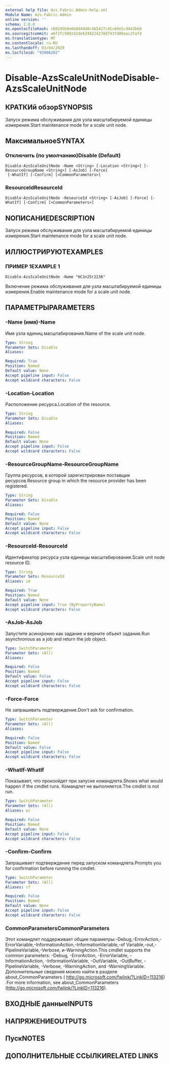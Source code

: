 ```yaml
---
external help file: Azs.Fabric.Admin-help.xml
Module Name: Azs.Fabric.Admin
online version: ''
schema: 2.0.0
ms.openlocfilehash: c60245b9e6b8d44d8c465427c41c69e5cd442bb0
ms.sourcegitcommit: a6f2fc500242de6248224278d743fd09aac2fafd
ms.translationtype: MT
ms.contentlocale: ru-RU
ms.lasthandoff: 03/04/2020
ms.locfileid: "93908202"
---
```

# <span data-ttu-id="f1e20-101">Disable-AzsScaleUnitNode</span><span class="sxs-lookup"><span data-stu-id="f1e20-101">Disable-AzsScaleUnitNode</span></span>

## <span data-ttu-id="f1e20-102">КРАТКИй обзор</span><span class="sxs-lookup"><span data-stu-id="f1e20-102">SYNOPSIS</span></span>
<span data-ttu-id="f1e20-103">Запуск режима обслуживания для узла масштабируемой единицы измерения.</span><span class="sxs-lookup"><span data-stu-id="f1e20-103">Start maintenance mode for a scale unit node.</span></span>

## <span data-ttu-id="f1e20-104">Максимальное</span><span class="sxs-lookup"><span data-stu-id="f1e20-104">SYNTAX</span></span>

### <span data-ttu-id="f1e20-105">Отключить (по умолчанию)</span><span class="sxs-lookup"><span data-stu-id="f1e20-105">Disable (Default)</span></span>
```
Disable-AzsScaleUnitNode -Name <String> [-Location <String>] [-ResourceGroupName <String>] [-AsJob] [-Force]
 [-WhatIf] [-Confirm] [<CommonParameters>]
```

### <span data-ttu-id="f1e20-106">ResourceId</span><span class="sxs-lookup"><span data-stu-id="f1e20-106">ResourceId</span></span>
```
Disable-AzsScaleUnitNode -ResourceId <String> [-AsJob] [-Force] [-WhatIf] [-Confirm] [<CommonParameters>]
```

## <span data-ttu-id="f1e20-107">NОПИСАНИЕ</span><span class="sxs-lookup"><span data-stu-id="f1e20-107">DESCRIPTION</span></span>
<span data-ttu-id="f1e20-108">Запуск режима обслуживания для узла масштабируемой единицы измерения.</span><span class="sxs-lookup"><span data-stu-id="f1e20-108">Start maintenance mode for a scale unit node.</span></span>

## <span data-ttu-id="f1e20-109">ИЛЛЮСТРИРУЮТ</span><span class="sxs-lookup"><span data-stu-id="f1e20-109">EXAMPLES</span></span>

### <span data-ttu-id="f1e20-110">ПРИМЕР 1</span><span class="sxs-lookup"><span data-stu-id="f1e20-110">EXAMPLE 1</span></span>
```
Disable-AzsScaleUnitNode -Name "HC1n25r2236"
```

<span data-ttu-id="f1e20-111">Включение режима обслуживания для узла масштабируемой единицы измерения.</span><span class="sxs-lookup"><span data-stu-id="f1e20-111">Enable maintenance mode for a scale unit node.</span></span>

## <span data-ttu-id="f1e20-112">ПАРАМЕТРЫ</span><span class="sxs-lookup"><span data-stu-id="f1e20-112">PARAMETERS</span></span>

### <span data-ttu-id="f1e20-113">-Name (имя)</span><span class="sxs-lookup"><span data-stu-id="f1e20-113">-Name</span></span>
<span data-ttu-id="f1e20-114">Имя узла единиц масштабирования.</span><span class="sxs-lookup"><span data-stu-id="f1e20-114">Name of the scale unit node.</span></span>

```yaml
Type: String
Parameter Sets: Disable
Aliases:

Required: True
Position: Named
Default value: None
Accept pipeline input: False
Accept wildcard characters: False
```

### <span data-ttu-id="f1e20-115">-Location</span><span class="sxs-lookup"><span data-stu-id="f1e20-115">-Location</span></span>
<span data-ttu-id="f1e20-116">Расположение ресурса.</span><span class="sxs-lookup"><span data-stu-id="f1e20-116">Location of the resource.</span></span>

```yaml
Type: String
Parameter Sets: Disable
Aliases:

Required: False
Position: Named
Default value: None
Accept pipeline input: False
Accept wildcard characters: False
```

### <span data-ttu-id="f1e20-117">-ResourceGroupName</span><span class="sxs-lookup"><span data-stu-id="f1e20-117">-ResourceGroupName</span></span>
<span data-ttu-id="f1e20-118">Группа ресурсов, в которой зарегистрирован поставщик ресурсов.</span><span class="sxs-lookup"><span data-stu-id="f1e20-118">Resource group in which the resource provider has been registered.</span></span>

```yaml
Type: String
Parameter Sets: Disable
Aliases:

Required: False
Position: Named
Default value: None
Accept pipeline input: False
Accept wildcard characters: False
```

### <span data-ttu-id="f1e20-119">-ResourceId</span><span class="sxs-lookup"><span data-stu-id="f1e20-119">-ResourceId</span></span>
<span data-ttu-id="f1e20-120">Идентификатор ресурса узла единицы масштабирования.</span><span class="sxs-lookup"><span data-stu-id="f1e20-120">Scale unit node resource ID.</span></span>

```yaml
Type: String
Parameter Sets: ResourceId
Aliases: id

Required: True
Position: Named
Default value: None
Accept pipeline input: True (ByPropertyName)
Accept wildcard characters: False
```

### <span data-ttu-id="f1e20-121">-AsJob</span><span class="sxs-lookup"><span data-stu-id="f1e20-121">-AsJob</span></span>
<span data-ttu-id="f1e20-122">Запустите асинхронно как задание и верните объект задания.</span><span class="sxs-lookup"><span data-stu-id="f1e20-122">Run asynchronous as a job and return the job object.</span></span>

```yaml
Type: SwitchParameter
Parameter Sets: (All)
Aliases:

Required: False
Position: Named
Default value: False
Accept pipeline input: False
Accept wildcard characters: False
```

### <span data-ttu-id="f1e20-123">-Force</span><span class="sxs-lookup"><span data-stu-id="f1e20-123">-Force</span></span>
<span data-ttu-id="f1e20-124">Не запрашивать подтверждение.</span><span class="sxs-lookup"><span data-stu-id="f1e20-124">Don't ask for confirmation.</span></span>

```yaml
Type: SwitchParameter
Parameter Sets: (All)
Aliases:

Required: False
Position: Named
Default value: False
Accept pipeline input: False
Accept wildcard characters: False
```

### <span data-ttu-id="f1e20-125">-WhatIf</span><span class="sxs-lookup"><span data-stu-id="f1e20-125">-WhatIf</span></span>
<span data-ttu-id="f1e20-126">Показывает, что произойдет при запуске командлета.</span><span class="sxs-lookup"><span data-stu-id="f1e20-126">Shows what would happen if the cmdlet runs.</span></span>
<span data-ttu-id="f1e20-127">Командлет не выполняется.</span><span class="sxs-lookup"><span data-stu-id="f1e20-127">The cmdlet is not run.</span></span>

```yaml
Type: SwitchParameter
Parameter Sets: (All)
Aliases: wi

Required: False
Position: Named
Default value: None
Accept pipeline input: False
Accept wildcard characters: False
```

### <span data-ttu-id="f1e20-128">-Confirm</span><span class="sxs-lookup"><span data-stu-id="f1e20-128">-Confirm</span></span>
<span data-ttu-id="f1e20-129">Запрашивает подтверждение перед запуском командлета.</span><span class="sxs-lookup"><span data-stu-id="f1e20-129">Prompts you for confirmation before running the cmdlet.</span></span>

```yaml
Type: SwitchParameter
Parameter Sets: (All)
Aliases: cf

Required: False
Position: Named
Default value: None
Accept pipeline input: False
Accept wildcard characters: False
```

### <span data-ttu-id="f1e20-130">CommonParameters</span><span class="sxs-lookup"><span data-stu-id="f1e20-130">CommonParameters</span></span>
<span data-ttu-id="f1e20-131">Этот командлет поддерживает общие параметры:-Debug,-ErrorAction,-ErrorVariable,-InformationAction,-InformationVariable,-of Variable,-out,-PipelineVariable,-Verbose, и-WarningAction.</span><span class="sxs-lookup"><span data-stu-id="f1e20-131">This cmdlet supports the common parameters: -Debug, -ErrorAction, -ErrorVariable, -InformationAction, -InformationVariable, -OutVariable, -OutBuffer, -PipelineVariable, -Verbose, -WarningAction, and -WarningVariable.</span></span> <span data-ttu-id="f1e20-132">Дополнительные сведения можно найти в разделе about_CommonParameters ( http://go.microsoft.com/fwlink/?LinkID=113216) .</span><span class="sxs-lookup"><span data-stu-id="f1e20-132">For more information, see about_CommonParameters (http://go.microsoft.com/fwlink/?LinkID=113216).</span></span>

## <span data-ttu-id="f1e20-133">ВХОДНЫЕ данные</span><span class="sxs-lookup"><span data-stu-id="f1e20-133">INPUTS</span></span>

## <span data-ttu-id="f1e20-134">НАПРЯЖЕНИЕ</span><span class="sxs-lookup"><span data-stu-id="f1e20-134">OUTPUTS</span></span>

## <span data-ttu-id="f1e20-135">Пуск</span><span class="sxs-lookup"><span data-stu-id="f1e20-135">NOTES</span></span>

## <span data-ttu-id="f1e20-136">ДОПОЛНИТЕЛЬНЫЕ ССЫЛКИ</span><span class="sxs-lookup"><span data-stu-id="f1e20-136">RELATED LINKS</span></span>
